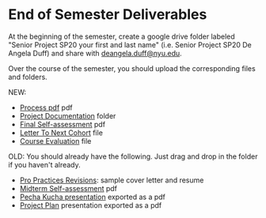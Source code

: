 # End of Semester Deliverables

At the beginning of the semester, create a google drive folder labeled "Senior Project SP20 your first and last name" \(i.e. Senior Project SP20 De Angela Duff\) and share with deangela.duff@nyu.edu.

Over the course of the semester, you should upload the corresponding files and folders.  
  
NEW:

* [Process pdf](pdf_or_book.md) pdf
* [Project Documentation](project_documentation.md) folder
* [Final Self-assessment](final_self_assessment.md) pdf
* [Letter To Next Cohort](letter_to_next_cohort.md) file 
* [Course Evaluation](course_evaluation.md) file

OLD: You should already have the following. Just drag and drop in the folder if you haven't already.

* [Pro Practices Revisions](pro_practices_revisions.md): sample cover letter and resume
* [Midterm Self-assessment](midterm_self_assessment.md) pdf
* [Pecha Kucha presentation](../pre-work/pecha_kucha.md) exported as a pdf
* [Project Plan](../project_plan/) presentation exported as a pdf



